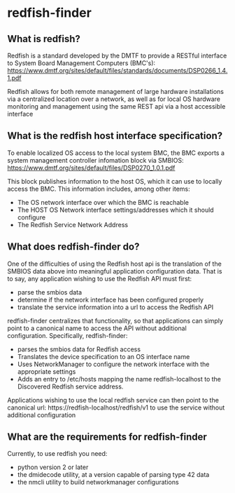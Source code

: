 # redfish-finder


## What is redfish?
Redfish is a standard developed by the DMTF to provide a RESTful interface to
System Board Management Computers (BMC's):
https://www.dmtf.org/sites/default/files/standards/documents/DSP0266_1.4.1.pdf

Redfish allows for both remote management of large hardware installations via a
centralized location over a network, as well as for local OS hardware monitoring
and management using the same REST api via a host accessible interface

## What is the redfish host interface specification?
To enable localized OS access to the local system BMC, the BMC exports a system
management controller infomation block via SMBIOS:
https://www.dmtf.org/sites/default/files/DSP0270_1.0.1.pdf

This block publishes information to the host OS, which it can use to locally
access the BMC.  This information includes, among other items:
* The OS network interface over which the BMC is reachable
* The HOST OS Network interface settings/addresses which it should configure
* The Redfish Service Network Address


## What does redfish-finder do?
One of the difficulties of using the Redfish host api is the translation of the
SMBIOS data above into meaningful application configuration data.  That is to
say, any application wishing to use the Redfish API must first:
* parse the smbios data
* determine if the network interface has been configured properly
* translate the service information into a url to access the Redfish API

redfish-finder centralizes that functionality, so that applications can simply
point to a canonical name to access the API without additional configuration.
Specifically, redfish-finder:
* parses the smbios data for Redfish access
* Translates the device specification to an OS interface name
* Uses NetworkManager to configure the network interface with the appropriate
settings
* Adds an entry to /etc/hosts mapping the name redfish-localhost to the
Discovered Redfish service address.

Applications wishing to use the local redfish service can then point to the
canonical url:
https://redfish-localhost/redfish/v1
to use the service without additional configuration

## What are the requirements for redfish-finder
Currently, to use redfish you need:
* python version 2 or later
* the dmidecode utility, at a version capable of parsing type 42 data
* the nmcli utility to build networkmanager configurations

